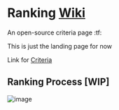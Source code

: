 # Ranking [Wiki](https://github.com/BeatLeader/Ranking-Criteria/wiki)
An open-source criteria page :tf:

This is just the landing page for now

Link for [Criteria](https://github.com/BeatLeader/Ranking-Criteria/wiki)

## Ranking Process [WIP]

![image](https://user-images.githubusercontent.com/74268852/182724962-1580de66-ed70-439b-8f2b-e9040b6dbf74.png)



